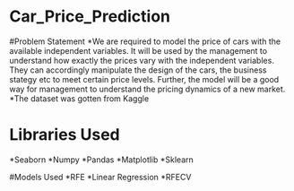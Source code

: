 # Car_Price_Prediction
#Problem Statement
*We are required to model the price of cars with the available independent variables. 
It will be used by the management to understand how exactly the prices vary with the independent variables. 
They can accordingly manipulate the design of the cars, the business stategy etc to meet certain price levels. 
Further, the model will be a good way for management to understand the pricing dynamics of a new market. 
*The dataset was gotten from Kaggle

# Libraries Used
*Seaborn
*Numpy
*Pandas
*Matplotlib
*Sklearn

#Models Used
*RFE
*Linear Regression
*RFECV

